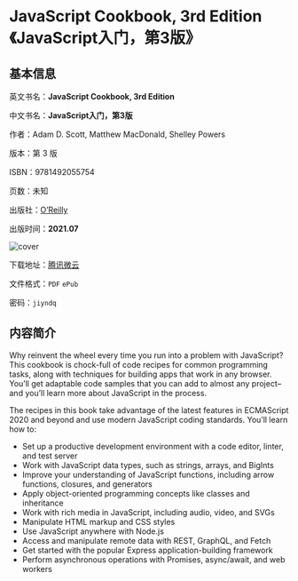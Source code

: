 # JavaScript Cookbook, 3rd Edition 《JavaScript入门，第3版》

## 基本信息

英文书名：**JavaScript Cookbook, 3rd Edition**

中文书名：**JavaScript入门，第3版**

作者：Adam D. Scott, Matthew MacDonald, Shelley Powers

版本：第 3 版

ISBN：9781492055754

页数：未知

出版社：[O’Reilly](https://www.oreilly.com/library/view/javascript-cookbook-3rd/9781492055747/)

出版时间：**2021.07**

<img :src="$withBase('/images/javascript_cookbook.jpg')" alt="cover">

下载地址：[腾讯微云](https://share.weiyun.com/XNVuCtND)

文件格式：`PDF` `ePub`

密码：`jiyndq`

## 内容简介

Why reinvent the wheel every time you run into a problem with JavaScript? This cookbook is chock-full of code recipes for common programming tasks, along with techniques for building apps that work in any browser. You’ll get adaptable code samples that you can add to almost any project–and you’ll learn more about JavaScript in the process.

The recipes in this book take advantage of the latest features in ECMAScript 2020 and beyond and use modern JavaScript coding standards. You’ll learn how to:

- Set up a productive development environment with a code editor, linter, and test server
- Work with JavaScript data types, such as strings, arrays, and BigInts
- Improve your understanding of JavaScript functions, including arrow functions, closures, and generators
- Apply object-oriented programming concepts like classes and inheritance
- Work with rich media in JavaScript, including audio, video, and SVGs
- Manipulate HTML markup and CSS styles
- Use JavaScript anywhere with Node.js
- Access and manipulate remote data with REST, GraphQL, and Fetch
- Get started with the popular Express application-building framework
- Perform asynchronous operations with Promises, async/await, and web workers
